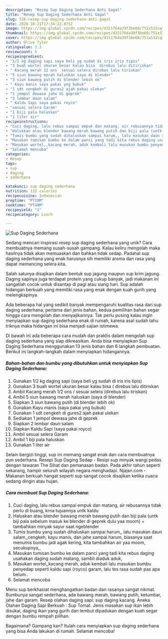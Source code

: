```yaml
---
description: "Resep Sup Daging Sederhana Anti Gagal"
title: "Resep Sup Daging Sederhana Anti Gagal"
slug: 726-resep-sup-daging-sederhana-anti-gagal
date: 2020-10-21T17:34:22.075Z
image: https://img-global.cpcdn.com/recipes/d311764a39f3be68/751x532cq70/sup-daging-sederhana-foto-resep-utama.jpg
thumbnail: https://img-global.cpcdn.com/recipes/d311764a39f3be68/751x532cq70/sup-daging-sederhana-foto-resep-utama.jpg
cover: https://img-global.cpcdn.com/recipes/d311764a39f3be68/751x532cq70/sup-daging-sederhana-foto-resep-utama.jpg
author: Olive Tyler
ratingvalue: 3.3
reviewcount: 5
recipeingredient:
- "1/2 kg daging sapi saya beli yg sudah di iris iris tipis"
- "3 buah wortel ukuran besar kalau bisa  direbus lalu ditiriskan"
- " Kacang merah 12 ons  sesuai selera direbus lalu tiriskan"
- "5 siun bawang merah haluskan saya di blender"
- "3 siun bawang putih di blender lebih ok"
- " Kayu manis saya pakai yng bubuk"
- "1 sdt cengkeh di gures2 ajah pakai ulekan"
- "1 jempol dewasa jahe di geprek"
- "2 lembar daun salam"
- " Kaldu Sapi saya pakai royco"
- "sesuai selera Garam"
- "1 biji pala haluskan"
- "1 liter air"
recipeinstructions:
- "Cuci daging, lalu rebus sampai empuk dan matang, air rebusannya tidak perlu di buang, krna tujuannya untk kaldu"
- "Haluskan atau blender bawang merah bawang putih dan biji pala (untk biji pala sebelum masuk ke blender di geprek dulu yaa moom) + tambahkan minyak sayur saat ngeblender"
- "Tumis bumbu yang sudah dihaluskan sampai harum,, lalu masukan daun salam,,cengkeh, kayu manis, dan jahe sampai harum, biasanya saat menumis bumbu jadi agak kering, kita tambahkan air yaa moom, secukupnya,,"
- "Masukan tumisan bumbu ke dalam panci yang tadi kita rebus daging usahakan daging sudah matang, sambil diaduk aduk,"
- "Masukan wortel,,kacang merah, aduk kembali lalu masukan bumbu penyedap seperti kaldu sapi (royco) garam, lalu tes rasa sudah pas apa belum.."
- "Selamat mencoba"
categories:
- Resep
tags:
- sup
- daging
- sederhana

katakunci: sup daging sederhana 
nutrition: 132 calories
recipecuisine: Indonesian
preptime: "PT29M"
cooktime: "PT49M"
recipeyield: "1"
recipecategory: Lunch

---
```



![Sup Daging Sederhana](https://img-global.cpcdn.com/recipes/d311764a39f3be68/751x532cq70/sup-daging-sederhana-foto-resep-utama.jpg)

Sedang mencari inspirasi resep sup daging sederhana yang unik? Cara membuatnya memang susah-susah gampang. Kalau keliru mengolah maka hasilnya tidak akan memuaskan dan bahkan tidak sedap. Padahal sup daging sederhana yang enak harusnya sih memiliki aroma dan rasa yang dapat memancing selera kita.

Salah satunya disajikan dalam bentuk sup jagung maupun sup krim jagung. Daging sapinya juga terdapat protein yang cukup banyak, jadi makanan ini sangatlah cocok untuk disantap di pagi atau siang hari. Sup adalah hidangan berkuah yang memiliki rasa yang enak dengan kuah gurih yang melengkapinya.

Ada beberapa hal yang sedikit banyak mempengaruhi kualitas rasa dari sup daging sederhana, pertama dari jenis bahan, kedua pemilihan bahan segar hingga cara mengolah dan menyajikannya. Tak perlu pusing kalau ingin menyiapkan sup daging sederhana enak di rumah, karena asal sudah tahu triknya maka hidangan ini bisa menjadi sajian istimewa.


Di bawah ini ada beberapa cara mudah dan praktis dalam mengolah sup daging sederhana yang siap dikreasikan. Anda bisa menyiapkan Sup Daging Sederhana menggunakan 13 jenis bahan dan 6 langkah pembuatan. Berikut ini langkah-langkah dalam menyiapkan hidangannya.

<!--inarticleads1-->

##### Bahan-bahan dan bumbu yang dibutuhkan untuk menyiapkan Sup Daging Sederhana:

1. Gunakan 1/2 kg daging sapi (saya beli yg sudah di iris iris tipis)
1. Gunakan 3 buah wortel ukuran besar kalau bisa ( direbus lalu ditiriskan
1. Ambil  Kacang merah 1/2 ons / sesuai selera (direbus lalu tiriskan)
1. Ambil 5 siun bawang merah haluskan (saya di blender)
1. Siapkan 3 siun bawang putih (di blender lebih ok)
1. Gunakan  Kayu manis (saya pakai yng bubuk)
1. Gunakan 1 sdt cengkeh di gures2 ajah pakai ulekan
1. Sediakan 1 jempol dewasa jahe di geprek
1. Siapkan 2 lembar daun salam
1. Siapkan  Kaldu Sapi (saya pakai royco)
1. Ambil sesuai selera Garam
1. Ambil 1 biji pala haluskan
1. Gunakan 1 liter air


Selain bergizi tinggi, sup ini memang sangat enak dan cara membuatnya pun sederhana. Resepi Sup Daging Sedap - Resipi sup minyak wangi pedas dengan tawaran The Sihat dan pemanasan badan. Pada akhir tahun seperti sekarang, hampir seluruh wilayah negara menghadapi. Njajan.com - Makanan berkuah hangat seperti sup sangat cocok disajikan ketika cuaca sedang dingin atau hujan. 

<!--inarticleads2-->

##### Cara membuat Sup Daging Sederhana:

1. Cuci daging, lalu rebus sampai empuk dan matang, air rebusannya tidak perlu di buang, krna tujuannya untk kaldu
1. Haluskan atau blender bawang merah bawang putih dan biji pala (untk biji pala sebelum masuk ke blender di geprek dulu yaa moom) + tambahkan minyak sayur saat ngeblender
1. Tumis bumbu yang sudah dihaluskan sampai harum,, lalu masukan daun salam,,cengkeh, kayu manis, dan jahe sampai harum, biasanya saat menumis bumbu jadi agak kering, kita tambahkan air yaa moom, secukupnya,,
1. Masukan tumisan bumbu ke dalam panci yang tadi kita rebus daging usahakan daging sudah matang, sambil diaduk aduk,
1. Masukan wortel,,kacang merah, aduk kembali lalu masukan bumbu penyedap seperti kaldu sapi (royco) garam, lalu tes rasa sudah pas apa belum..
1. Selamat mencoba


Menu sup berkhasiat menghangatkan badan dan rasanya sangat nikmat. Bumbunya sangat sederhana, ada bawang merah, bawang putih, ketumbar, jahe dan garam. Resep olahan daging sapi: sup daging kacang. Aneka Olahan Daging Sapi Berkuah : Sup Tomat. Jenis masakan sup ikan lebih disukai, daging ikan yang gurih dan lembut dipadukan dengan kuah segar dengan bumbu rempah pilihan. 

Bagaimana? Gampang kan? Itulah cara menyiapkan sup daging sederhana yang bisa Anda lakukan di rumah. Selamat mencoba!
